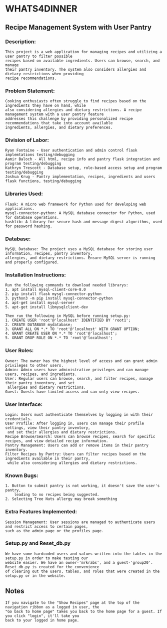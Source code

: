 # WHATS4DINNER 
## Recipe Management System with User Pantry

### Description:
    This project is a web application for managing recipes and utilizing a user pantry to filter possible 
    recipes based on available ingredients. Users can browse, search, and manage 
    their pantry inventory. The system also considers allergies and dietary restrictions when providing
    recipe recommendations.

### Problem Statement:
    Cooking enthusiasts often struggle to find recipes based on the ingredients they have on hand, while 
    also considering allergies and dietary restrictions. A recipe management system with a user pantry feature 
    addresses this challenge by providing personalized recipe recommendations that take into account available
    ingredients, allergies, and dietary preferences.

### Division of Labor:
    Ryan Fontaine - User authentication and admin control flask implemtations testing/debugging 
    Aamir Baloch - All html, recipe info and pantry flask integration and program testing/debugging
    Kathryn Trescott - Database setup, role-based access setup and program testing/debugging
    Joshua Krug - Pantry implementation, recipes, ingredients and users flask functions, testing/debugging
    
### Libraries Used:
    Flask: A micro web framework for Python used for developing web applications.
    mysql-connector-python: A MySQL database connector for Python, used for database operations.
    hashlib: A library for secure hash and message digest algorithms, used for password hashing.

### Database:
    MySQL Database: The project uses a MySQL database for storing user information, recipes, pantry inventory,
    allergies, and dietary restrictions. Ensure MySQL server is running and properly configured.

### Installation Instructions:
    Run the following commands to download needed librarys:
    1. apt install mysql-client-core-8.0
    2. pip install flask mysql-connector-python
    3. python3 -m pip install mysql-connector-python
    4. apt-get install mysql-server
    5. apt-get install libmysqlclient-dev

    Then run the following in MySQL before running setup.py:
    1. CREATE USER 'root'@'localhost' IDENTIFIED BY 'root1';
    2. CREATE DATABASE mydatabase;
    3. GRANT ALL ON *.* TO 'root'@'localhost' WITH GRANT OPTION;
    4. GRANT CREATE USER ON *.* TO 'root'@'localhost';
    5. GRANT DROP ROLE ON *.* TO 'root'@'localhost';
    
### User Roles:
    Owner: The owner has the highest level of access and can grant admin privileges to other users.
    Admin: Admin users have administrative privileges and can manage users, recipes, and ingredients.
    User: Regular users can browse, search, and filter recipes, manage their pantry inventory, and set 
     allergies and dietary restrictions.
    Guest: Guests have limited access and can only view recipes.
    
### User Interface:
    Login: Users must authenticate themselves by logging in with their credentials.
    User Profile: After logging in, users can manage their profile settings, view their pantry inventory, 
     and set their allergies and dietary restrictions.
    Recipe Browse/Search: Users can browse recipes, search for specific recipes, and view detailed recipe information.
    Pantry Management: Users can add or remove items in their pantry inventory.
    Filter Recipes by Pantry: Users can filter recipes based on the ingredients available in their pantry, 
     while also considering allergies and dietary restrictions.

### Known Bugs:
    1. Button to submit pantry is not working, it doesn't save the user's pantry, 
        leading to no recipes being suggested.
    2. Selecting Tree Nuts allergy may break something
     
### Extra Features Implemented:
    Session Management: User sessions are managed to authenticate users and restrict access to certain pages,
    such as the admin page or the profiles page.
    
### Setup.py and Reset_db.py
    We have some hardcoded users and values written into the tables in the setup.py in order to make testing our 
    website easier. We have an owner-'mrkrabs', and a guest-'group20'. Reset_db.py is created for the convenience 
    of clearing out the users, tables, and roles that were created in the setup.py or in the website.
    
## Notes 
    If you navigate to the "Show Recipes" page at the top of the navigation ribbon as a logged in user, the 
    "Go back to home page" takes you back to the home page for a guest. If you click "login", it'll take you 
    back to your logged in home page.
    

